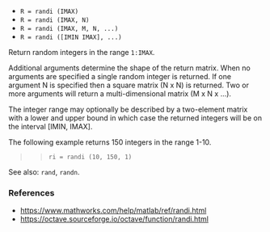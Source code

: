 * `R = randi (IMAX)`
* `R = randi (IMAX, N)`
* `R = randi (IMAX, M, N, ...)`
* `R = randi ([IMIN IMAX], ...)`

Return random integers in the range `1:IMAX`.

Additional arguments determine the shape of the return matrix.
When no arguments are specified a single random integer is
returned.  If one argument N is specified then a square matrix
(N x N) is returned.  Two or more arguments will return a
multi-dimensional matrix (M x N x ...).

The integer range may optionally be described by a two-element
matrix with a lower and upper bound in which case the returned
integers will be on the interval [IMIN, IMAX].

The following example returns 150 integers in the range 1-10.

>> `ri = randi (10, 150, 1)`

See also: `rand`, `randn`.

### References

* https://www.mathworks.com/help/matlab/ref/randi.html
* https://octave.sourceforge.io/octave/function/randi.html
